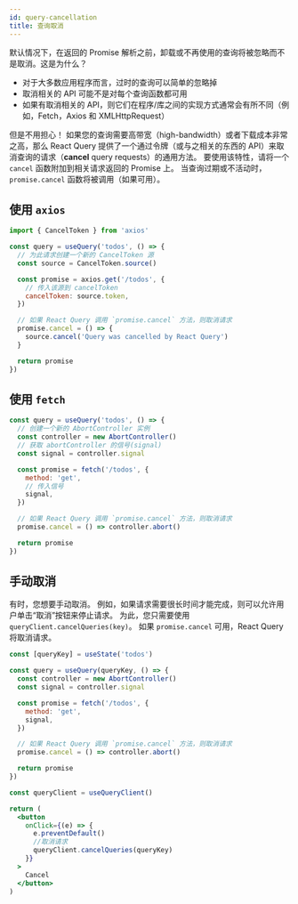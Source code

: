 ```yaml
---
id: query-cancellation
title: 查询取消
---
```


默认情况下，在返回的 Promise 解析之前，卸载或不再使用的查询将被忽略而不是取消。这是为什么？

- 对于大多数应用程序而言，过时的查询可以简单的忽略掉
- 取消相关的 API 可能不是对每个查询函数都可用
- 如果有取消相关的 API，则它们在程序/库之间的实现方式通常会有所不同（例如，Fetch，Axios 和 XMLHttpRequest）

但是不用担心！
如果您的查询需要高带宽（high-bandwidth）或者下载成本非常之高，那么 React Query 提供了一个通过令牌（或与之相关的东西的 API）来取消查询的请求（**cancel** query requests）的通用方法。
要使用该特性，请将一个 `cancel` 函数附加到相关请求返回的 Promise 上。
当查询过期或不活动时，`promise.cancel` 函数将被调用（如果可用）。

## 使用 `axios`

```js
import { CancelToken } from 'axios'

const query = useQuery('todos', () => {
  // 为此请求创建一个新的 CancelToken 源
  const source = CancelToken.source()

  const promise = axios.get('/todos', {
    // 传入该源到 cancelToken
    cancelToken: source.token,
  })

  // 如果 React Query 调用 `promise.cancel` 方法，则取消请求
  promise.cancel = () => {
    source.cancel('Query was cancelled by React Query')
  }

  return promise
})
```

## 使用 `fetch`

```js
const query = useQuery('todos', () => {
  // 创建一个新的 AbortController 实例
  const controller = new AbortController()
  // 获取 abortController 的信号(signal)
  const signal = controller.signal

  const promise = fetch('/todos', {
    method: 'get',
    // 传入信号
    signal,
  })

  // 如果 React Query 调用 `promise.cancel` 方法，则取消请求
  promise.cancel = () => controller.abort()

  return promise
})
```

## 手动取消

有时，您想要手动取消。
例如，如果请求需要很长时间才能完成，则可以允许用户单击“取消”按钮来停止请求。
为此，您只需要使用 `queryClient.cancelQueries(key)`。
如果 `promise.cancel` 可用，React Query 将取消请求。

```jsx
const [queryKey] = useState('todos')

const query = useQuery(queryKey, () => {
  const controller = new AbortController()
  const signal = controller.signal

  const promise = fetch('/todos', {
    method: 'get',
    signal,
  })

  // 如果 React Query 调用 `promise.cancel` 方法，则取消请求
  promise.cancel = () => controller.abort()

  return promise
})

const queryClient = useQueryClient()

return (
  <button
    onClick={(e) => {
      e.preventDefault()
      //取消请求
      queryClient.cancelQueries(queryKey)
    }}
  >
    Cancel
  </button>
)
```
